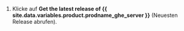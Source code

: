 1. Klicke auf **Get the latest release of {{ site.data.variables.product.prodname_ghe_server }}** (Neuesten Release abrufen).
